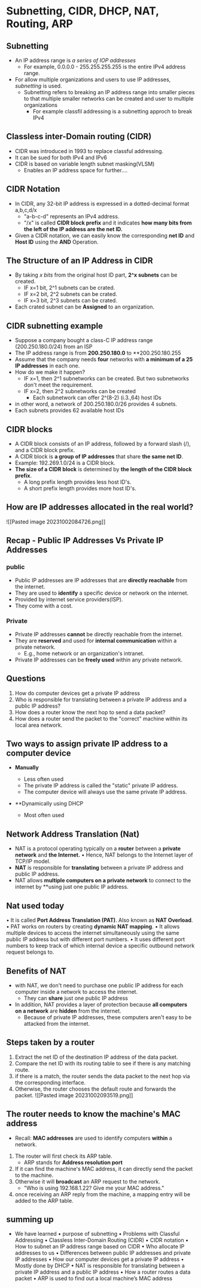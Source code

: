 # Subnetting, CIDR, DHCP, NAT, Routing, ARP

## Subnetting
- An IP address range is *a series of IOP addresses*
	- For example, 0.0.0.0 - 255.255.255.255 is the entire IPv4 address range.
- For allow multiple organizations and users to use IP addresses, *subnetting* is used.
	- Subnetting refers to breaking an IP address range into smaller  pieces to that multiple 
	  smaller networks can be created and user to multiple organizations
	  - For example classfil addressing is a subnetting approch to break IPv4

## Classless inter-Domain routing (CIDR)
- CIDR was introduced in 1993 to replace classful addressing.
- It can be sued for both IPv4 and IPv6
- CIDR is based on variable length subnet masking(VLSM)
	- Enables an IP address space for further....

## CIDR Notation 
- In CIDR, any 32-bit IP address is expressed in a dotted-decimal format a,b,c,d/x
	- "a-b-c-d" represents an IPv4 address.
	- "/x" is called **CIDR block prefix** and it indicates **how many bits from the left of the IP address are the net ID.**
- Given a CIDR notation, we can easily know the corresponding **net ID** and **Host ID** using the **AND** Operation. 

## The Structure of an IP Address in CIDR
- By taking *x bits* from the original host ID part, **2^x subnets** can be created.
	- IF x=1 bit, 2^1 subnets can be crated.
	- IF x=2 bit, 2^2 subnets can be crated.
	- IF x=3 bit, 2^3 subnets can be crated.
- Each crated subnet can be **Assigned** to an organization.

## CIDR subnetting example
- Suppose a company bought a class-C IP address range (200.250.180.0/24) from an ISP
- The IP address range is from **200.250.180.0** to **200.250.180.255
- Assume that the company needs **four** networks with **a minimum of a 25 IP addresses** in  each one.
- How do we make it happen?
	- IF x=1, then 2^1 subnetworks can be created. But two subnetworks don't meet the requirement.
	- IF x=2, then 2^2 subnetworks can be created
		- Each subnetwork can offer 2^(8-2) (i.3.,64) host IDs
- in other word, a network of 200.250.180.0/26 provides 4 subnets.
- Each subnets provides 62 available host IDs

## CIDR blocks 
- A CIDR block consists of an IP address, followed by a forward slash (/), and a CIDR block prefix.
- A CIDR block is **a group of IP addresses** that share **the same net ID**.
- Example: 192.269.1.0/24 is a CIDR block.
- **The size of a CIDR block** is determined by **the length of the CIDR block prefix**.
	- A long prefix length provides less host ID's.
	- A short prefix length provides more host ID's.

## How are IP addresses allocated in the real world?
![[Pasted image 20231002084726.png]]

## Recap - Public IP Addresses Vs Private IP Addresses

### public
- Public IP addresses are IP addresses that are **directly reachable** from the internet.
- They are used to **identify** a specific device or network on the internet.
- Provided by internet service providers(ISP).
- They come with a cost.

### Private
- Private IP addresses **cannot** be directly reachable from the internet.
- They are **reserved** and used for **internal communication** within a private network.
	- E.g., home network or an organization's intranet.
- Private IP addresses can be **freely used** within any private network.

## Questions 
1.  How do computer devices get a private IP address
2. Who is responsible for translating between a private IP address and a public IP address? 
3. How does a router know the next hop to send a data packet?
4. How does a router send the packet to the "correct" machine within its local area network.

## Two ways to assign  private IP address to a computer device

- **Manually**
	- Less often used
	- The private IP address is called the "static" private IP address.
	- The computer device will always use the same private IP address.

- **Dynamically using DHCP
	- Most often used

## Network Address Translation (Nat)
- NAT is a protocol operating typically on a **router** between a **private network** and **the Internet.**
	• Hence, NAT belongs to the Internet layer of TCP/IP model.
- **NAT** is responsible for **translating** between a private IP address and public IP address.
- NAT allows **multiple computers on a private network** to connect to the internet by **using just one public IP address. 

## Nat used today 
• It is called **Port Address Translation (PAT)**. Also known as **NAT Overload**.
• PAT works on routers by creating **dynamic NAT mapping**.
• It allows multiple devices to access the internet simultaneously using the same public IP address but with different port numbers.
• It uses different port numbers to keep track of which internal device a specific outbound network request belongs to.

## Benefits of NAT
- with NAT, we don't need to purchase one public IP address for each computer inside a network to access the internet.
	- They can **share** just one public IP address
- In addition, NAT provides a layer of protection because **all computers on a network** are **hidden** from the internet.
	- Because of private IP addresses, these computers aren't easy to be attacked from the internet.

## Steps taken by a router
1. Extract the net ID of the destination IP address of the data packet.
2. Compare the net ID with its routing table to see if there is any matching route.
3. if there is a match, the router sends the data packet to the next hop via the corresponding interface.
4. Otherwise, the router chooses the default route and forwards the packet.
 ![[Pasted image 20231002093519.png]]

## The router needs to know the machine's MAC address
- Recall: **MAC addresses** are used to identify computers **within** a network.
1. The router will first check its ARP table.
	- ARP stands for **Address resolution port**
2. If it can find the machine's MAC address, it can directly send the packet to the machine. 
3. Otherwise  it will **broadcast** an ARP request to the network.
	- "Who is using 192.168.1.22? Give me your MAC address."
4. once receiving an ARP reply from the machine, a mapping entry will be added to the ARP table.

## summing up
- We have learned
	• purpose of subnetting
	• Problems with Classful Addressing
	• Classless Inter-Domain Routing (CIDR)
		• CIDR notation
		• How to subnet an IP address range based on CIDR
	• Who allocate IP addresses to us
	• Differences between public IP addresses and private IP addresses
	• How our computer devices get a private IP address
		• Mostly done by DHCP
	• NAT is responsible for translating between a private IP address and a public IP address
	• How a router routes a data packet
	• ARP is used to find out a local machine’s MAC address